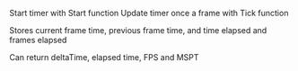 Start timer with Start function
Update timer once a frame with Tick function

Stores current frame time, previous frame time, and time elapsed and frames elapsed

Can return deltaTime, elapsed time, FPS and MSPT